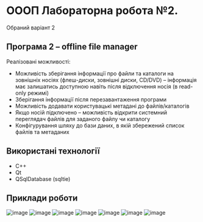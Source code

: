 # ОООП Лабораторна робота №2. 

Обраний варіант 2
## Програма 2 – offline file manager

Реалізовані можливості:

- Можливість зберігання інформації про файли та каталоги на зовнішніх носіях (флеш-диски, зовнішні диски, CD/DVD) – інформація має залишатись доступною навіть після відключення носія (в read-only режимі)
- Зберігання інформації після перезавантаження програми
- Можливість додавати користувацькі метадані до файлів/каталогів
- Якщо носій підключено – можливість відкрити системний переглядач файлів для заданого файлу чи каталогу
- Конфігурування шляху до бази даних, в якій збережений список файлів та метаданих

## Використані технології

- С++
- Qt
- QSqlDatabase (sqltie)

## Приклади роботи

![image](https://i.imgur.com/WBrZ3i4.png)
![image](https://i.imgur.com/EIr0yMB.png)
![image](https://i.imgur.com/Z7Tumui.png)
![image](https://i.imgur.com/257YgZr.png)
![image](https://i.imgur.com/Qj58Ocu.png)
![image](https://i.imgur.com/IqygUbx.png)
![image](https://i.imgur.com/K4y0MXV.png)
